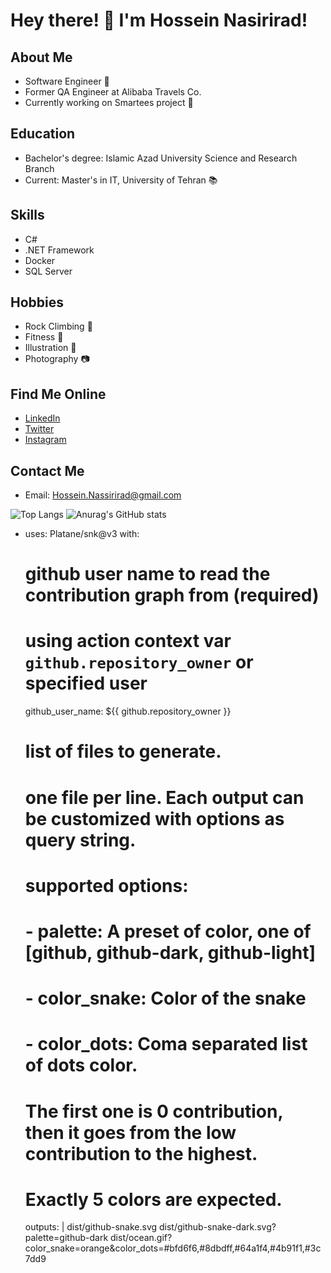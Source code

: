 # Hey there! 👋 I'm Hossein Nasirirad!

## About Me
- Software Engineer 🚀
- Former QA Engineer at Alibaba Travels Co.
- Currently working on Smartees project 🚀

## Education
- Bachelor's degree: Islamic Azad University Science and Research Branch
- Current: Master's in IT, University of Tehran 📚

## Skills
- C#
- .NET Framework
- Docker
- SQL Server

## Hobbies
- Rock Climbing 🧗
- Fitness 💪
- Illustration 🎨
- Photography 📷

## Find Me Online
- [LinkedIn](https://www.linkedin.com/in/hosseinnasirirad/)
- [Twitter](HosNas)
- [Instagram](HosseinNasirirad)

## Contact Me
- Email: Hossein.Nassirirad@gmail.com
  
![Top Langs](https://github-readme-stats.vercel.app/api/top-langs/?username=HosseinNassirirad&hide_progress=true)
![Anurag's GitHub stats](https://github-readme-stats.vercel.app/api?username=HosseinNassirirad&show_icons=true&theme=radical)




- uses: Platane/snk@v3
  with:
    # github user name to read the contribution graph from (**required**)
    # using action context var `github.repository_owner` or specified user
    github_user_name: ${{ github.repository_owner }}

    # list of files to generate.
    # one file per line. Each output can be customized with options as query string.
    #
    #  supported options:
    #  - palette:     A preset of color, one of [github, github-dark, github-light]
    #  - color_snake: Color of the snake
    #  - color_dots:  Coma separated list of dots color.
    #                 The first one is 0 contribution, then it goes from the low contribution to the highest.
    #                 Exactly 5 colors are expected.
    outputs: |
      dist/github-snake.svg
      dist/github-snake-dark.svg?palette=github-dark
      dist/ocean.gif?color_snake=orange&color_dots=#bfd6f6,#8dbdff,#64a1f4,#4b91f1,#3c7dd9
